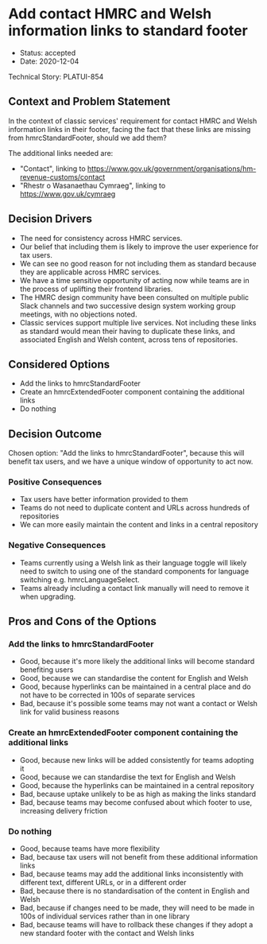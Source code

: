 # Add contact HMRC and Welsh information links to standard footer

* Status: accepted
* Date: 2020-12-04

Technical Story: PLATUI-854

## Context and Problem Statement

In the context of classic services' requirement for contact HMRC and Welsh information links in their footer, facing the
 fact that these links are missing from hmrcStandardFooter, should we add them?

The additional links needed are:

* "Contact", linking to https://www.gov.uk/government/organisations/hm-revenue-customs/contact
* "Rhestr o Wasanaethau Cymraeg", linking to https://www.gov.uk/cymraeg

## Decision Drivers

* The need for consistency across HMRC services.
* Our belief that including them is likely to improve the user experience for tax users.
* We can see no good reason for not including them as standard because they are applicable across HMRC services.
* We have a time sensitive opportunity of acting now while teams are in the process of
uplifting their frontend libraries.
* The HMRC design community have been consulted on multiple public Slack channels and two
successive design system working group meetings, with no objections noted.
* Classic services support multiple live services. Not including these links as standard would mean their having to
duplicate these links, and associated English and Welsh content, across tens of repositories.

## Considered Options

* Add the links to hmrcStandardFooter
* Create an hmrcExtendedFooter component containing the additional links
* Do nothing

## Decision Outcome

Chosen option: "Add the links to hmrcStandardFooter", because this 
will benefit tax users, and we have a unique window of opportunity to act now.

### Positive Consequences

* Tax users have better information provided to them
* Teams do not need to duplicate content and URLs across hundreds of repositories
* We can more easily maintain the content and links in a central repository

### Negative Consequences

* Teams currently using a Welsh link as their language toggle will likely need to switch to using one of the standard components
for language switching e.g. hmrcLanguageSelect.
* Teams already including a contact link manually will need to remove it when upgrading. 

## Pros and Cons of the Options

### Add the links to hmrcStandardFooter

* Good, because it's more likely the additional links will become standard benefiting
users
* Good, because we can standardise the content for English and Welsh
* Good, because hyperlinks can be maintained in a central place and do not have to be corrected in 100s of separate services
* Bad, because it's possible some teams may not want a contact or Welsh link for valid business reasons

### Create an hmrcExtendedFooter component containing the additional links

* Good, because new links will be added consistently for teams adopting it
* Good, because we can standardise the text for English and Welsh
* Good, because the hyperlinks can be maintained in a central repository
* Bad, because uptake unlikely to be as high as making the links standard
* Bad, because teams may become confused about which footer to use, increasing delivery friction

### Do nothing

* Good, because teams have more flexibility
* Bad, because tax users will not benefit from these additional information links
* Bad, because teams may add the additional links inconsistently with different text, different URLs, or 
 in a different order
* Bad, because there is no standardisation of the content in English and Welsh
* Bad, because if changes need to be made, they will need to be made in 100s of individual services rather
than in one library
* Bad, because teams will have to rollback these changes if they adopt a new standard footer with the contact and Welsh links
